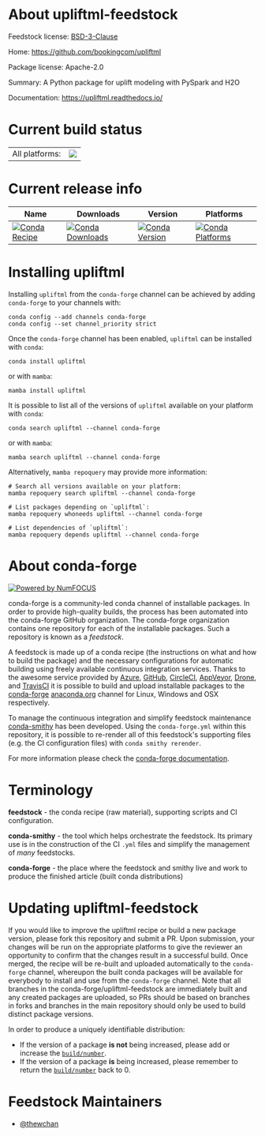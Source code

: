 About upliftml-feedstock
========================

Feedstock license: [BSD-3-Clause](https://github.com/conda-forge/upliftml-feedstock/blob/main/LICENSE.txt)

Home: https://github.com/bookingcom/upliftml

Package license: Apache-2.0

Summary: A Python package for uplift modeling with PySpark and H2O

Documentation: https://upliftml.readthedocs.io/

Current build status
====================


<table><tr><td>All platforms:</td>
    <td>
      <a href="https://dev.azure.com/conda-forge/feedstock-builds/_build/latest?definitionId=14215&branchName=main">
        <img src="https://dev.azure.com/conda-forge/feedstock-builds/_apis/build/status/upliftml-feedstock?branchName=main">
      </a>
    </td>
  </tr>
</table>

Current release info
====================

| Name | Downloads | Version | Platforms |
| --- | --- | --- | --- |
| [![Conda Recipe](https://img.shields.io/badge/recipe-upliftml-green.svg)](https://anaconda.org/conda-forge/upliftml) | [![Conda Downloads](https://img.shields.io/conda/dn/conda-forge/upliftml.svg)](https://anaconda.org/conda-forge/upliftml) | [![Conda Version](https://img.shields.io/conda/vn/conda-forge/upliftml.svg)](https://anaconda.org/conda-forge/upliftml) | [![Conda Platforms](https://img.shields.io/conda/pn/conda-forge/upliftml.svg)](https://anaconda.org/conda-forge/upliftml) |

Installing upliftml
===================

Installing `upliftml` from the `conda-forge` channel can be achieved by adding `conda-forge` to your channels with:

```
conda config --add channels conda-forge
conda config --set channel_priority strict
```

Once the `conda-forge` channel has been enabled, `upliftml` can be installed with `conda`:

```
conda install upliftml
```

or with `mamba`:

```
mamba install upliftml
```

It is possible to list all of the versions of `upliftml` available on your platform with `conda`:

```
conda search upliftml --channel conda-forge
```

or with `mamba`:

```
mamba search upliftml --channel conda-forge
```

Alternatively, `mamba repoquery` may provide more information:

```
# Search all versions available on your platform:
mamba repoquery search upliftml --channel conda-forge

# List packages depending on `upliftml`:
mamba repoquery whoneeds upliftml --channel conda-forge

# List dependencies of `upliftml`:
mamba repoquery depends upliftml --channel conda-forge
```


About conda-forge
=================

[![Powered by
NumFOCUS](https://img.shields.io/badge/powered%20by-NumFOCUS-orange.svg?style=flat&colorA=E1523D&colorB=007D8A)](https://numfocus.org)

conda-forge is a community-led conda channel of installable packages.
In order to provide high-quality builds, the process has been automated into the
conda-forge GitHub organization. The conda-forge organization contains one repository
for each of the installable packages. Such a repository is known as a *feedstock*.

A feedstock is made up of a conda recipe (the instructions on what and how to build
the package) and the necessary configurations for automatic building using freely
available continuous integration services. Thanks to the awesome service provided by
[Azure](https://azure.microsoft.com/en-us/services/devops/), [GitHub](https://github.com/),
[CircleCI](https://circleci.com/), [AppVeyor](https://www.appveyor.com/),
[Drone](https://cloud.drone.io/welcome), and [TravisCI](https://travis-ci.com/)
it is possible to build and upload installable packages to the
[conda-forge](https://anaconda.org/conda-forge) [anaconda.org](https://anaconda.org/)
channel for Linux, Windows and OSX respectively.

To manage the continuous integration and simplify feedstock maintenance
[conda-smithy](https://github.com/conda-forge/conda-smithy) has been developed.
Using the ``conda-forge.yml`` within this repository, it is possible to re-render all of
this feedstock's supporting files (e.g. the CI configuration files) with ``conda smithy rerender``.

For more information please check the [conda-forge documentation](https://conda-forge.org/docs/).

Terminology
===========

**feedstock** - the conda recipe (raw material), supporting scripts and CI configuration.

**conda-smithy** - the tool which helps orchestrate the feedstock.
                   Its primary use is in the construction of the CI ``.yml`` files
                   and simplify the management of *many* feedstocks.

**conda-forge** - the place where the feedstock and smithy live and work to
                  produce the finished article (built conda distributions)


Updating upliftml-feedstock
===========================

If you would like to improve the upliftml recipe or build a new
package version, please fork this repository and submit a PR. Upon submission,
your changes will be run on the appropriate platforms to give the reviewer an
opportunity to confirm that the changes result in a successful build. Once
merged, the recipe will be re-built and uploaded automatically to the
`conda-forge` channel, whereupon the built conda packages will be available for
everybody to install and use from the `conda-forge` channel.
Note that all branches in the conda-forge/upliftml-feedstock are
immediately built and any created packages are uploaded, so PRs should be based
on branches in forks and branches in the main repository should only be used to
build distinct package versions.

In order to produce a uniquely identifiable distribution:
 * If the version of a package **is not** being increased, please add or increase
   the [``build/number``](https://docs.conda.io/projects/conda-build/en/latest/resources/define-metadata.html#build-number-and-string).
 * If the version of a package **is** being increased, please remember to return
   the [``build/number``](https://docs.conda.io/projects/conda-build/en/latest/resources/define-metadata.html#build-number-and-string)
   back to 0.

Feedstock Maintainers
=====================

* [@thewchan](https://github.com/thewchan/)

